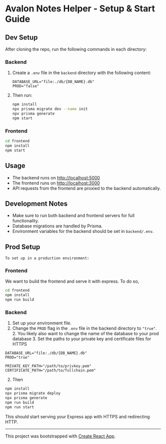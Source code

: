 
# Avalon Notes Helper - Setup & Start Guide


## Dev Setup

After cloning the repo, run the following commands in each directory:

### Backend
1. Create a `.env` file in the `backend` directory with the following content:
	```env
	DATABASE_URL="file:./db/{DB_NAME}.db"
	PROD="false"
	```
2. Then run:
	```sh
	npm install
	npx prisma migrate dev --name init
	npx prisma generate
	npm start
	```

### Frontend
```sh
cd frontend
npm install
npm start
```

## Usage

- The backend runs on [http://localhost:5000](http://localhost:5000)
- The frontend runs on [http://localhost:3000](http://localhost:3000)
- API requests from the frontend are proxied to the backend automatically.

## Development Notes

- Make sure to run both backend and frontend servers for full functionality.
- Database migrations are handled by Prisma.
- Environment variables for the backend should be set in `backend/.env`.


## Prod Setup
	To set up in a production environment:

### Frontend
We want to build the frontend and serve it with express. To do so,
```sh
cd frontend
npm install
npm run build
```

### Backend
1. Set up your environment file.
  1. Change the `PROD` flag in the `.env` file in the backend directory to `"true"`.
	2. You likely also want to change the name of the database to your prod database
	3. Set the paths to your private key and certificate files for HTTPS
```env
DATABASE_URL="file:./db/{DB_NAME}.db"
PROD="true"

PRIVATE_KEY_PATH="/path/to/privkey.pem"
CERTIFICATE_PATH="/path/to/fullchain.pem"
```

2. Then 
```sh
npm install
npx prisma migrate deploy
npx prisma generate
npm run build
npm run start
```

This should start serving your Express app with HTTPS and redirecting HTTP.

---

This project was bootstrapped with [Create React App](https://github.com/facebook/create-react-app).
